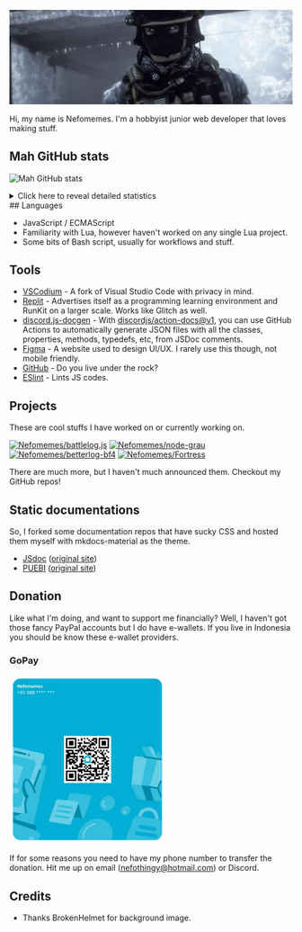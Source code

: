 ![](https://raw.githubusercontent.com/Nefomemes/Nefomemes/main/20210219_065852.png)

Hi, my name is Nefomemes. I'm a hobbyist junior web developer that loves making stuff.  

## Mah GitHub stats

![Mah GitHub stats](https://github-readme-stats.vercel.app/api?username=Nefomemes)

<details><summary>Click here to reveal detailed statistics</summary><a href=""><img src="https://raw.githubusercontent.com/Nefomemes/Nefomemes/main/github-metrics.svg"/></a>
</details>
## Languages 

- JavaScript / ECMAScript
- Familiarity with Lua, however haven't worked on any single Lua project.
- Some bits of Bash script, usually for workflows and stuff.

## Tools

- [VSCodium](https://vscodium.com/) - A fork of Visual Studio Code with privacy in mind.
- [Replit](https://repl.it/) - Advertises itself as a programming learning environment and RunKit on a larger scale. Works like Glitch as well.
- [discord.js-docgen](https://github.com/discordjs/docgen) - With [discordjs/action-docs@v1](https://github.com/discordjs/action-docs), you can use GitHub Actions to automatically generate JSON files with all the classes, properties, methods, typedefs, etc, from JSDoc comments.
- [Figma](https://figma.com/) - A website used to design UI/UX. I rarely use this though, not mobile friendly.
- [GitHub](https://github,com/) - Do you live under the rock?
- [ESlint](https://eslint.org/) - Lints JS codes.

## Projects
These are cool stuffs I have worked on or currently working on.

[![Nefomemes/battlelog.js](https://github-readme-stats.vercel.app/api/pin/?username=Nefomemes&repo=battlelog.js&theme=angolia)](https://github.com/Nefomemes/battlelog.js)
[![Nefomemes/node-grau](https://github-readme-stats.vercel.app/api/pin/?username=Nefomemes&repo=node-grau)](https://github.com/Nefomemes/node-grau)
[![Nefomemes/betterlog-bf4](https://github-readme-stats.vercel.app/api/pin/?username=Nefomemes&repo=betterlog-bf4&theme=angolia)](https://github.com/Nefomemes/betterlog-bf4)
[![Nefomemes/Fortress](https://github-readme-stats.vercel.app/api/pin/?username=Nefomemes&repo=Fortress)](https://github.com/Nefomemes/Fortress)

There are much more, but I haven't much announced them. Checkout my GitHub repos!

## Static documentations
So, I forked some documentation repos that have sucky CSS and hosted them myself with mkdocs-material as the theme.

- [JSdoc](https://nefomemes.github.io/JSdoc) ([original site](https://jsdoc.app/))
- [PUEBI](https://nefomemes.github.io/puebi) ([original site](https://ivanlanin.github.io/puebi))

## Donation
Like what I'm doing, and want to support me financially? Well, I haven't got those fancy PayPal accounts but I do have e-wallets. If you live in Indonesia you should be know these e-wallet providers.

### GoPay

<img src="https://raw.githubusercontent.com/Nefomemes/Nefomemes/main/20210219_051942.png" height="300px">

If for some reasons you need to have my phone number to transfer the donation. Hit me up on email (nefothingy@hotmail.com) or Discord.

## Credits

- Thanks BrokenHelmet for background image.


  
  
